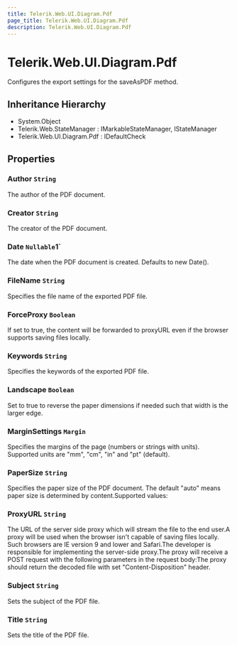 ```yaml
---
title: Telerik.Web.UI.Diagram.Pdf
page_title: Telerik.Web.UI.Diagram.Pdf
description: Telerik.Web.UI.Diagram.Pdf
---
```


# Telerik.Web.UI.Diagram.Pdf

Configures the export settings for the saveAsPDF method.

## Inheritance Hierarchy

* System.Object
* Telerik.Web.StateManager : IMarkableStateManager, IStateManager
* Telerik.Web.UI.Diagram.Pdf : IDefaultCheck

## Properties

###  Author `String`

The author of the PDF document.

###  Creator `String`

The creator of the PDF document.

###  Date `Nullable`1`

The date when the PDF document is created. Defaults to new Date().

###  FileName `String`

Specifies the file name of the exported PDF file.

###  ForceProxy `Boolean`

If set to true, the content will be forwarded to proxyURL even if the browser supports saving files locally.

###  Keywords `String`

Specifies the keywords of the exported PDF file.

###  Landscape `Boolean`

Set to true to reverse the paper dimensions if needed such that width is the larger edge.

###  MarginSettings `Margin`

Specifies the margins of the page (numbers or strings with units). Supported units are "mm", "cm", "in" and "pt" (default).

###  PaperSize `String`

Specifies the paper size of the PDF document. The default "auto" means paper size is determined by content.Supported values:

###  ProxyURL `String`

The URL of the server side proxy which will stream the file to the end user.A proxy will be used when the browser isn't capable of saving files locally. Such browsers are IE version 9 and lower and Safari.The developer is responsible for implementing the server-side proxy.The proxy will receive a POST request with the following parameters in the request body:The proxy should return the decoded file with set "Content-Disposition" header.

###  Subject `String`

Sets the subject of the PDF file.

###  Title `String`

Sets the title of the PDF file.

